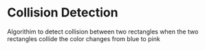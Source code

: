# Collision Detection
Algorithim to detect collision between two rectangles
when the two rectangles collide the color changes from blue to pink
